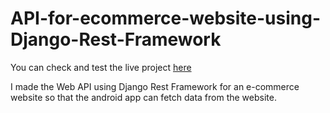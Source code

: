 # API-for-ecommerce-website-using-Django-Rest-Framework

You can check and test the live project [here](https://apiforecom.herokuapp.com/)

I made the Web API using Django Rest Framework for an e-commerce website so that the android app can fetch data from the website.
